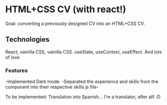 # HTML+CSS CV (with react!)

Goal: converting a previously designed CV into an HTML+CSS CV.

## Technologies

React, vainilla CSS, vainilla CSS.
useState, useContext, useEffect.
And lots of love

### Features

-Implemented Dark mode.
-Separated the experience and skills from the component into their respective skills js file-

To be implemented: Translation into Spanish... I'm a translator, after all! :D
